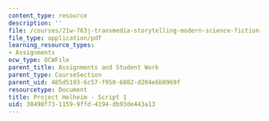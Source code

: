 ```yaml
---
content_type: resource
description: ''
file: /courses/21w-763j-transmedia-storytelling-modern-science-fiction-spring-2014/38498f7311599ffd4194db93de443a13_MIT21W_763JS14_Blog_1.pdf
file_type: application/pdf
learning_resource_types:
- Assignments
ocw_type: OCWFile
parent_title: Assignments and Student Work
parent_type: CourseSection
parent_uid: 485d5193-6c57-f950-6802-d204e6b8969f
resourcetype: Document
title: Project Helheim - Script 1
uid: 38498f73-1159-9ffd-4194-db93de443a13
---
```


